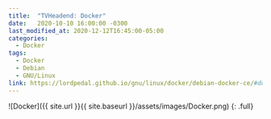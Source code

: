 ```yaml
---
title:  "TVHeadend: Docker"
date:   2020-10-10 16:00:00 -0300
last_modified_at: 2020-12-12T16:45:00-05:00
categories:
  - Docker
tags:
  - Docker
  - Debian
  - GNU/Linux
link: https://lordpedal.github.io/gnu/linux/docker/debian-docker-ce/#docker-tvheadend
---
```


![Docker]({{ site.url }}{{ site.baseurl }}/assets/images/Docker.png)
{: .full}
